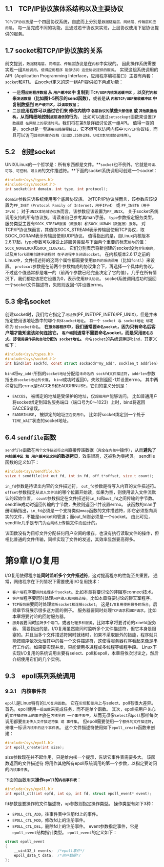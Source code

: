 ## 1.1　TCP/IP协议族体系结构以及主要协议
`TCP/IP协议族`是一个四层协议系统，自底而上分别是`数据链路层、网络层、传输层和应用层`。
每一层完成不同的功能，且通过若干协议来实现，上层协议使用下层协议提供的服务。


## 1.7 socket和TCP/IP协议族的关系
前文提到，`数据链路层`、`网络层`、`传输层`协议是在`内核`中实现的。
因此操作系统需要实现一组`系统调用`，`使得应用程序 能够访问 这些协议提供的服务`。
实现这组系统调用的API（Application Programming Interface，应用程序编程接口）主要有两套：`socket`和XTI。
由socket定义的这一组API提供如下两点功能：
* 一是**将`应用程序数据` 从 `用户缓冲区`中 复制到 T`CP/UDP内核发送缓冲区` ，以交付`内核`来`发送数据`（比如图1-5所示的send函数）**，或者是**从 `内核TCP/UDP接收缓冲区` 中 复制数据到 `用户缓冲区`，以`读取数据`**；
* 二是**应用程序可以通过它们来 修改内核中 `各层协议的`某些`头部信息` 或 `其他数据结构`，从而精细地控制`底层通信`的行为**。
    比如可以通过`setsockopt`函数来设置`IP数据报 在网络上的存活时间`。我们将在第5章详细讨论这一组API。
值得一提的是，socket是一套`通用网络编程接口`，它不但可以访问内核中`TCP/IP`协议栈，而且可以访问`其他网络协议栈（比如X.25协议栈、UNIX本地域协议栈等）`。



## 5.2　创建socket
UNIX/Linux的一个哲学是：所有东西都是文件。**`socket`也不例外，它就是`可读、可写、可控制、可关闭`的文件描述符。**下面的socket系统调用可创建一个socket：
```c
#include＜sys/types.h＞
#include＜sys/socket.h＞
int socket(int domain, int type, int protocol);
```
`domain`参数告诉系统使用哪个底层协议族。
    对TCP/IP协议族而言，该参数应该设置为`PF_INET（Protocol Family of Internet，用于IPv4）` 或 `PF_INET6（用于IPv6）`；
    对于`UNIX本地域协议族`而言，该参数应该设置为`PF_UNIX`。
    关于socket系统调用支持的所有协议族，请读者自己参考其man手册。
`type`参数指定服务类型。
    服务类型主要有`SOCK_STREAM服务（流服务）`和`SOCK_UGRAM（数据报）服务`。
    对TCP/IP协议族而言，其值取SOCK_STREAM表示传输层使用TCP协议，取SOCK_DGRAM表示传输层使用UDP协议。
    值得指出的是，自Linux内核版本2.6.17起，type参数可以接受上述服务类型与下面两个重要的标志`相与`的值：`SOCK_NONBLOCK`和`SOCK_CLOEXEC`。
    它们分别表示将新创建的socket设为`非阻塞的`，以及`用fork调用创建子进程时 在子进程中关闭该socket`。
    在内核版本2.6.17之前的Linux中，文件描述符的这两个属性都需要使用`额外的系统调用`（比如`fcntl`）来设置。
`protocol`参数是在前两个参数构成的协议集合下，再选择一个具体的协议。
    不过这个值通常都是唯一的（前两个参数已经完全决定了它的值）。几乎在所有情况下，我们都应该把它设置为0，表示使用`默认协议`。
    socket系统调用成功时返回一个socket文件描述符，失败则返回-1并设置errno。

## 5.3 命名socket
创建socket时，我们给它指定了`地址族`(PF_INET/PF_INET6/PF_UNIX)，但是并未指定使用该地址族中的哪个`具体socket地址`。
`将一个 socket 与 socket地址 绑定` 称为 `给socket命名`。
**在`服务器程序`中，我们通常要`命名socket`，因为只有命名后客户端才能知道该如何连接它。**
**`客户端`则通常不需要命名socket，而是采用`匿名方式`，即`使用操作系统自动分配的 socket地址`。**
`命名socket`的系统调用是`bind`，其定义如下：
```c
#include＜sys/types.h＞
#include＜sys/socket.h＞
int bind(int sockfd, const struct sockaddr*my_addr, socklen_t addrlen);
```
`bind`将`my_addr`所指的`socket地址`分配给`未命名的 sockfd文件描述符`，`addrlen`参数指出`该socket地址的长度`。
`bind`成功时返回0，失败则返回-1并设置errno。
其中两种常见的errno是EACCES和EADDRINUSE，它们的含义分别是：
* `EACCES`，
    被绑定的地址是受保护的地址，仅`超级用户`能够访问。
    比如普通用户将socket绑定到知名服务端口（端口号为0～1023）上时，bind将返回EACCES错误。
* `EADDRINUSE`，
    被绑定的地址`正在使用中`。
    比如将socket绑定到一个处于`TIME_WAIT`状态的socket地址。



## 6.4 `sendfile`函数
`sendfile`函数在`两个文件描述符之间`直接传递数据（`完全在内核中`操作），从而**避免了`内核缓冲区 和 用户缓冲区之间`的数据拷贝**，效率很高，这被称为零拷贝。
sendfile函数的定义如下：
```c
#include＜sys/sendfile.h＞
ssize_t sendfile(int out_fd, int in_fd, off_t*offset, size_t count);
```
`in_fd`参数是待读出内容的文件描述符，
`out_fd`参数是待写入内容的文件描述符。
`offset`参数指定从`读入文件流`的哪个位置开始读，如果为空，则使用读入文件流默认的起始位置。
`count`参数指定在文件描述符`in_fd`和`out_fd`之间传输的字节数。
sendfile成功时返回传输的字节数，失败则返回-1并设置errno。
该函数的man手册明确指出，`in_fd`必须是一个支持类似`mmap`函数的文件描述符，即它必须指向真实的文件，不能是socket和管道；而out_fd则必须是一个socket。
由此可见，sendfile几乎是专门为`在网络上`传输文件而设计的。

该函数没有为目标文件分配任何用户空间的缓存，也没有执行读取文件的操作，但相比普通的文件传输，同样实现了文件的发送，其效率显然要高得多。


# 第9章 I/O复用
I/O复用使得程序能**同时监听多个文件描述符**，这对提高程序的性能至关重要。
通常，网络程序在下列情况下需要使用I/O复用技术：
* `客户端`程序要`同时处理多个socket`。比如本章将要讨论的非阻塞connect技术。
* `客户端`程序要同时处理`用户输入和网络连接`。比如本章将要讨论的聊天室程序。
* `TCP服务器`要同时处理`监听socket和连接socket`。
    这是`I/O复用使用最多的场合`。后续章节将展示很多这方面的例子。
    服务器要同时处理`TCP请求`和`UDP请求`。比如本章将要讨论的回射服务器。
* `服务器`要同时`监听多个端口`，或者`处理多种服务`。比如本章将要讨论的xinetd服务器。
需要指出的是，I/O复用虽然能同时监听多个文件描述符，但它本身是阻塞的。并且当多个文件描述符同时就绪时，如果不采取额外的措施，程序就只能按顺序依次处理其中的每一个文件描述符，这使得服务器程序看起来像是串行工作的。如果要实现并发，只能使用多进程或多线程等编程手段。
Linux下实现I/O复用的系统调用主要有select、poll和epoll，本章将依次讨论之，然后介绍使用它们的几个实例。

## 9.3　epoll系列系统调用
### 9.3.1　内核事件表
`epoll`是Linux特有的`I/O复用函数`。
它在`实现`和`使用`上与select、poll有很大差异。
首先，epoll使用`一组函数`来完成任务，而不是单个函数。
其次，epoll把用户关心的`文件描述符上的事件`放在`内核里的 一个事件表中`，从而无须像`select`和`poll`那样每次调用都要`重复传入文件描述符集 或 事件集`。
但epoll需要使用一个`额外的文件描述符`，来唯一标识`内核中的这个事件表`。
这个文件描述符使用如下`epoll_create`函数来创建：
```c
#include＜sys/epoll.h＞
int epoll_create(int size);
```
size参数现在并不起作用，只是给内核一个提示，告诉它事件表需要多大。
该函数返回的文件描述符 将用作其他所有epoll系统调用的第一个参数，以指定要访问的`内核事件表`。

下面的函数用来**操作`epoll`的`内核事件表`**：
```c
#include＜sys/epoll.h＞
int epoll_ctl(int epfd, int op, int fd, struct epoll_event* event);
```
fd参数是要操作的文件描述符，op参数则指定操作类型。
操作类型有如下3种：
* `EPOLL_CTL_ADD`，往事件表中注册fd上的事件。
* `EPOLL_CTL_MOD`，修改fd上的注册事件。
* `EPOLL_CTL_DEL`，删除fd上的注册事件。
event参数指定事件，它是`epoll_event`结构指针类型。
`epoll_event`的定义如下：
```c
struct epoll_event
{
    __uint32_t events;  /*epoll事件*/
    epoll_data_t data;  /*用户数据*/
};
```

















